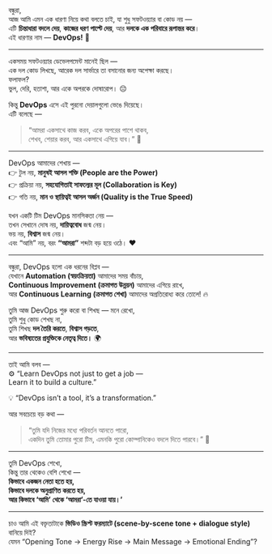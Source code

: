 
বন্ধুরা,  
আজ আমি এমন এক ধারণা নিয়ে কথা বলতে চাই, যা শুধু সফটওয়্যার বা কোড নয় —  
এটি **চিন্তাধারা বদলে দেয়**, **কাজের ধরণ পাল্টে দেয়**, আর **দলকে এক পরিবারে রূপান্তর করে**।  
এই ধারণার নাম — **DevOps!** 💪

---

একসময় সফটওয়্যার ডেভেলপমেন্ট মানেই ছিল —  
এক দল কোড লিখছে, আরেক দল সার্ভারে তা বসানোর জন্য অপেক্ষা করছে।  
ফলাফল?  
ভুল, দেরি, হতাশা, আর একে অপরকে দোষারোপ। 😔

কিন্তু **DevOps** এসে এই পুরনো দেয়ালগুলো ভেঙে দিয়েছে।  
এটি বলেছে —

> “আমরা একসাথে কাজ করব, একে অপরের পাশে থাকব,  
> শেখব, শেয়ার করব, আর একসাথে এগিয়ে যাব।” 🚀

---

DevOps আমাদের শেখায় —  
👉 টুল নয়, **মানুষই আসল শক্তি (People are the Power)**  
👉 প্রক্রিয়া নয়, **সহযোগিতাই সাফল্যের মূল (Collaboration is Key)**  
👉 গতি নয়, **মান ও স্থায়িত্বই আসল অর্জন (Quality is the True Speed)**

যখন একটি টিম DevOps মানসিকতা নেয় —  
তখন সেখানে দোষ নয়, **দায়িত্ববোধ** জন্ম নেয়।  
ভয় নয়, **বিশ্বাস** জন্ম নেয়।  
এবং “আমি” নয়, বরং **“আমরা”** শব্দটা বড় হয়ে ওঠে। ❤️

---

বন্ধুরা, DevOps হলো এক ধরনের বিপ্লব —  
যেখানে **Automation (স্বয়ংক্রিয়তা)** আমাদের সময় বাঁচায়,  
**Continuous Improvement (ক্রমাগত উন্নয়ন)** আমাদের এগিয়ে রাখে,  
আর **Continuous Learning (ক্রমাগত শেখা)** আমাদের অপ্রতিরোধ্য করে তোলে! 🔥

তুমি আজ DevOps শুরু করো বা শিখছ — মনে রেখো,  
তুমি শুধু কোড শেখছ না,  
তুমি শিখছ **দল তৈরি করতে**, **বিশ্বাস গড়তে**,  
আর **ভবিষ্যতের প্রযুক্তিকে নেতৃত্ব দিতে।** 🌍

---

তাই আমি বলব —  
⚙️ “Learn DevOps not just to get a job —  
Learn it to build a culture.”

💡 “DevOps isn’t a tool, it’s a transformation.”

আর সবচেয়ে বড় কথা —

> “তুমি যদি নিজের মধ্যে পরিবর্তন আনতে পারো,  
> একদিন তুমি তোমার পুরো টিম, এমনকি পুরো কোম্পানিকেও বদলে দিতে পারবে।” 🌟

---

তুমি DevOps শেখো,  
কিন্তু তার থেকেও বেশি শেখো —  
**কিভাবে একজন নেতা হতে হয়,  
কিভাবে দলকে অনুপ্রাণিত করতে হয়,  
আর কিভাবে ‘আমি’ থেকে ‘আমরা’-তে যাওয়া যায়।’**

---

চাও আমি এই বক্তৃতাটাকে **ভিডিও স্ক্রিপ্ট ফরম্যাটে (scene-by-scene tone + dialogue style)** বানিয়ে দিই?  
যেমন “Opening Tone → Energy Rise → Main Message → Emotional Ending”?